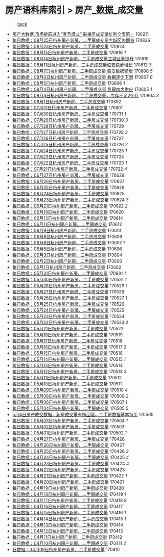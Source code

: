 [房产语料库索引](../../README.md)  > [房产_数据_成交量](房产_数据_成交量.md)
====
> [back](../README.md)

- [房产大数据 市场提前进入“春节模式” 鼓楼区成交量位列全市第一](http://jkwz.applinzi.com/ittc/7068726418718852103.html#%E6%88%BF%E4%BA%A7%E5%A4%A7%E6%95%B0%E6%8D%AE+%E5%B8%82%E5%9C%BA%E6%8F%90%E5%89%8D%E8%BF%9B%E5%85%A5%E2%80%9C%E6%98%A5%E8%8A%82%E6%A8%A1%E5%BC%8F%E2%80%9D+%E9%BC%93%E6%A5%BC%E5%8C%BA%E6%88%90%E4%BA%A4%E9%87%8F%E4%BD%8D%E5%88%97%E5%85%A8%E5%B8%82%E7%AC%AC%E4%B8%80) 180211  
- [每日数据：08月25日杭州房产新房、二手房成交量主城区终翻身](http://jkwz.applinzi.com/ittc/7005905989260542993.html#%E6%AF%8F%E6%97%A5%E6%95%B0%E6%8D%AE%EF%BC%9A08%E6%9C%8825%E6%97%A5%E6%9D%AD%E5%B7%9E%E6%88%BF%E4%BA%A7%E6%96%B0%E6%88%BF%E3%80%81%E4%BA%8C%E6%89%8B%E6%88%BF%E6%88%90%E4%BA%A4%E9%87%8F%E4%B8%BB%E5%9F%8E%E5%8C%BA%E7%BB%88%E7%BF%BB%E8%BA%AB) 170826  
- [每日数据：08月23日杭州房产新房、二手房成交量](http://jkwz.applinzi.com/ittc/7005157027943547921.html#%E6%AF%8F%E6%97%A5%E6%95%B0%E6%8D%AE%EF%BC%9A08%E6%9C%8823%E6%97%A5%E6%9D%AD%E5%B7%9E%E6%88%BF%E4%BA%A7%E6%96%B0%E6%88%BF%E3%80%81%E4%BA%8C%E6%89%8B%E6%88%BF%E6%88%90%E4%BA%A4%E9%87%8F) 170824  
- [每日数据：08月15日杭州房产新房、二手房成交量](http://jkwz.applinzi.com/ittc/7002185136790307857.html#%E6%AF%8F%E6%97%A5%E6%95%B0%E6%8D%AE%EF%BC%9A08%E6%9C%8815%E6%97%A5%E6%9D%AD%E5%B7%9E%E6%88%BF%E4%BA%A7%E6%96%B0%E6%88%BF%E3%80%81%E4%BA%8C%E6%89%8B%E6%88%BF%E6%88%90%E4%BA%A4%E9%87%8F) 170816 *1* 
- [每日数据：08月14日杭州房产新房、二手房成交量主城区量提升](http://jkwz.applinzi.com/ittc/7001814824936539153.html#%E6%AF%8F%E6%97%A5%E6%95%B0%E6%8D%AE%EF%BC%9A08%E6%9C%8814%E6%97%A5%E6%9D%AD%E5%B7%9E%E6%88%BF%E4%BA%A7%E6%96%B0%E6%88%BF%E3%80%81%E4%BA%8C%E6%89%8B%E6%88%BF%E6%88%90%E4%BA%A4%E9%87%8F%E4%B8%BB%E5%9F%8E%E5%8C%BA%E9%87%8F%E6%8F%90%E5%8D%87) 170815  
- [每日数据：08月11日杭州房产新房、二手房成交量临安稳步增长](http://jkwz.applinzi.com/ittc/7000701323207771153.html#%E6%AF%8F%E6%97%A5%E6%95%B0%E6%8D%AE%EF%BC%9A08%E6%9C%8811%E6%97%A5%E6%9D%AD%E5%B7%9E%E6%88%BF%E4%BA%A7%E6%96%B0%E6%88%BF%E3%80%81%E4%BA%8C%E6%89%8B%E6%88%BF%E6%88%90%E4%BA%A4%E9%87%8F%E4%B8%B4%E5%AE%89%E7%A8%B3%E6%AD%A5%E5%A2%9E%E9%95%BF) 170812 *3* 
- [每日数据：08月7日杭州房产新房、二手房成交量 临安数据猛增](http://jkwz.applinzi.com/ittc/6999222301512696848.html#%E6%AF%8F%E6%97%A5%E6%95%B0%E6%8D%AE%EF%BC%9A08%E6%9C%887%E6%97%A5%E6%9D%AD%E5%B7%9E%E6%88%BF%E4%BA%A7%E6%96%B0%E6%88%BF%E3%80%81%E4%BA%8C%E6%89%8B%E6%88%BF%E6%88%90%E4%BA%A4%E9%87%8F+%E4%B8%B4%E5%AE%89%E6%95%B0%E6%8D%AE%E7%8C%9B%E5%A2%9E) 170808 *5* 
- [每日数据：08月6日杭州房产新房、二手房成交量 数据逐步下滑](http://jkwz.applinzi.com/ittc/6998843457807057936.html#%E6%AF%8F%E6%97%A5%E6%95%B0%E6%8D%AE%EF%BC%9A08%E6%9C%886%E6%97%A5%E6%9D%AD%E5%B7%9E%E6%88%BF%E4%BA%A7%E6%96%B0%E6%88%BF%E3%80%81%E4%BA%8C%E6%89%8B%E6%88%BF%E6%88%90%E4%BA%A4%E9%87%8F+%E6%95%B0%E6%8D%AE%E9%80%90%E6%AD%A5%E4%B8%8B%E6%BB%91) 170807 *6* 
- [每日数据：08月5日杭州房产新房、二手房成交量](http://jkwz.applinzi.com/ittc/6998474422602957841.html#%E6%AF%8F%E6%97%A5%E6%95%B0%E6%8D%AE%EF%BC%9A08%E6%9C%885%E6%97%A5%E6%9D%AD%E5%B7%9E%E6%88%BF%E4%BA%A7%E6%96%B0%E6%88%BF%E3%80%81%E4%BA%8C%E6%89%8B%E6%88%BF%E6%88%90%E4%BA%A4%E9%87%8F) 170806 *1* 
- [每日数据：08月4日杭州房产新房、二手房成交量 急需加大供应](http://jkwz.applinzi.com/ittc/6998104152763532304.html#%E6%AF%8F%E6%97%A5%E6%95%B0%E6%8D%AE%EF%BC%9A08%E6%9C%884%E6%97%A5%E6%9D%AD%E5%B7%9E%E6%88%BF%E4%BA%A7%E6%96%B0%E6%88%BF%E3%80%81%E4%BA%8C%E6%89%8B%E6%88%BF%E6%88%90%E4%BA%A4%E9%87%8F+%E6%80%A5%E9%9C%80%E5%8A%A0%E5%A4%A7%E4%BE%9B%E5%BA%94) 170805 *1* 
- [每日数据：08月3日杭州房产新房、二手房成交量，库存不足2个月](http://jkwz.applinzi.com/ittc/6997731328521667600.html#%E6%AF%8F%E6%97%A5%E6%95%B0%E6%8D%AE%EF%BC%9A08%E6%9C%883%E6%97%A5%E6%9D%AD%E5%B7%9E%E6%88%BF%E4%BA%A7%E6%96%B0%E6%88%BF%E3%80%81%E4%BA%8C%E6%89%8B%E6%88%BF%E6%88%90%E4%BA%A4%E9%87%8F%EF%BC%8C%E5%BA%93%E5%AD%98%E4%B8%8D%E8%B6%B32%E4%B8%AA%E6%9C%88) 170804 *3* 
- [每日数据：08月1日杭州房产新房、二手房成交量](http://jkwz.applinzi.com/ittc/6996993783382934545.html#%E6%AF%8F%E6%97%A5%E6%95%B0%E6%8D%AE%EF%BC%9A08%E6%9C%881%E6%97%A5%E6%9D%AD%E5%B7%9E%E6%88%BF%E4%BA%A7%E6%96%B0%E6%88%BF%E3%80%81%E4%BA%8C%E6%89%8B%E6%88%BF%E6%88%90%E4%BA%A4%E9%87%8F) 170802  
- [每日数据：07月31日杭州房产新房、二手房成交量](http://jkwz.applinzi.com/ittc/6996623575795368977.html#%E6%AF%8F%E6%97%A5%E6%95%B0%E6%8D%AE%EF%BC%9A07%E6%9C%8831%E6%97%A5%E6%9D%AD%E5%B7%9E%E6%88%BF%E4%BA%A7%E6%96%B0%E6%88%BF%E3%80%81%E4%BA%8C%E6%89%8B%E6%88%BF%E6%88%90%E4%BA%A4%E9%87%8F) 170801  
- [每日数据：07月30日杭州房产新房、二手房成交量](http://jkwz.applinzi.com/ittc/6996246004658340881.html#%E6%AF%8F%E6%97%A5%E6%95%B0%E6%8D%AE%EF%BC%9A07%E6%9C%8830%E6%97%A5%E6%9D%AD%E5%B7%9E%E6%88%BF%E4%BA%A7%E6%96%B0%E6%88%BF%E3%80%81%E4%BA%8C%E6%89%8B%E6%88%BF%E6%88%90%E4%BA%A4%E9%87%8F) 170731 *1* 
- [每日数据：07月29日杭州房产新房、二手房成交量](http://jkwz.applinzi.com/ittc/6995881152077104145.html#%E6%AF%8F%E6%97%A5%E6%95%B0%E6%8D%AE%EF%BC%9A07%E6%9C%8829%E6%97%A5%E6%9D%AD%E5%B7%9E%E6%88%BF%E4%BA%A7%E6%96%B0%E6%88%BF%E3%80%81%E4%BA%8C%E6%89%8B%E6%88%BF%E6%88%90%E4%BA%A4%E9%87%8F) 170730 *3* 
- [每日数据：07月28日杭州房产新房、二手房成交量](http://jkwz.applinzi.com/ittc/6995503782430245905.html#%E6%AF%8F%E6%97%A5%E6%95%B0%E6%8D%AE%EF%BC%9A07%E6%9C%8828%E6%97%A5%E6%9D%AD%E5%B7%9E%E6%88%BF%E4%BA%A7%E6%96%B0%E6%88%BF%E3%80%81%E4%BA%8C%E6%89%8B%E6%88%BF%E6%88%90%E4%BA%A4%E9%87%8F) 170729  
- [每日数据：07月27日杭州房产新房、二手房成交量](http://jkwz.applinzi.com/ittc/6995147453215802384.html#%E6%AF%8F%E6%97%A5%E6%95%B0%E6%8D%AE%EF%BC%9A07%E6%9C%8827%E6%97%A5%E6%9D%AD%E5%B7%9E%E6%88%BF%E4%BA%A7%E6%96%B0%E6%88%BF%E3%80%81%E4%BA%8C%E6%89%8B%E6%88%BF%E6%88%90%E4%BA%A4%E9%87%8F) 170728 *3* 
- [每日数据：07月26日杭州房产新房、二手房成交量](http://jkwz.applinzi.com/ittc/6994947940496704528.html#%E6%AF%8F%E6%97%A5%E6%95%B0%E6%8D%AE%EF%BC%9A07%E6%9C%8826%E6%97%A5%E6%9D%AD%E5%B7%9E%E6%88%BF%E4%BA%A7%E6%96%B0%E6%88%BF%E3%80%81%E4%BA%8C%E6%89%8B%E6%88%BF%E6%88%90%E4%BA%A4%E9%87%8F) 170727  
- [每日数据：07月25日杭州房产新房、二手房成交量](http://jkwz.applinzi.com/ittc/6994625642992501776.html#%E6%AF%8F%E6%97%A5%E6%95%B0%E6%8D%AE%EF%BC%9A07%E6%9C%8825%E6%97%A5%E6%9D%AD%E5%B7%9E%E6%88%BF%E4%BA%A7%E6%96%B0%E6%88%BF%E3%80%81%E4%BA%8C%E6%89%8B%E6%88%BF%E6%88%90%E4%BA%A4%E9%87%8F) 170726 *2* 
- [每日数据：07月24日杭州房产新房、二手房成交量](http://jkwz.applinzi.com/ittc/6994026315895014417.html#%E6%AF%8F%E6%97%A5%E6%95%B0%E6%8D%AE%EF%BC%9A07%E6%9C%8824%E6%97%A5%E6%9D%AD%E5%B7%9E%E6%88%BF%E4%BA%A7%E6%96%B0%E6%88%BF%E3%80%81%E4%BA%8C%E6%89%8B%E6%88%BF%E6%88%90%E4%BA%A4%E9%87%8F) 170725 *1* 
- [每日数据：07月23日杭州房产新房、二手房成交量](http://jkwz.applinzi.com/ittc/6993652559523611665.html#%E6%AF%8F%E6%97%A5%E6%95%B0%E6%8D%AE%EF%BC%9A07%E6%9C%8823%E6%97%A5%E6%9D%AD%E5%B7%9E%E6%88%BF%E4%BA%A7%E6%96%B0%E6%88%BF%E3%80%81%E4%BA%8C%E6%89%8B%E6%88%BF%E6%88%90%E4%BA%A4%E9%87%8F) 170724  
- [每日数据：07月22日杭州房产新房、二手房成交量](http://jkwz.applinzi.com/ittc/6993282500238246928.html#%E6%AF%8F%E6%97%A5%E6%95%B0%E6%8D%AE%EF%BC%9A07%E6%9C%8822%E6%97%A5%E6%9D%AD%E5%B7%9E%E6%88%BF%E4%BA%A7%E6%96%B0%E6%88%BF%E3%80%81%E4%BA%8C%E6%89%8B%E6%88%BF%E6%88%90%E4%BA%A4%E9%87%8F) 170723 *1* 
- [每日数据：07月21日杭州房产新房、二手房成交量](http://jkwz.applinzi.com/ittc/6993116450355938320.html#%E6%AF%8F%E6%97%A5%E6%95%B0%E6%8D%AE%EF%BC%9A07%E6%9C%8821%E6%97%A5%E6%9D%AD%E5%B7%9E%E6%88%BF%E4%BA%A7%E6%96%B0%E6%88%BF%E3%80%81%E4%BA%8C%E6%89%8B%E6%88%BF%E6%88%90%E4%BA%A4%E9%87%8F) 170722 *4* 
- [每日数据：06月27日杭州房产新房、二手房成交量](http://jkwz.applinzi.com/ittc/6984159773841687556.html#%E6%AF%8F%E6%97%A5%E6%95%B0%E6%8D%AE%EF%BC%9A06%E6%9C%8827%E6%97%A5%E6%9D%AD%E5%B7%9E%E6%88%BF%E4%BA%A7%E6%96%B0%E6%88%BF%E3%80%81%E4%BA%8C%E6%89%8B%E6%88%BF%E6%88%90%E4%BA%A4%E9%87%8F) 170628  
- [每日数据：06月26日杭州房产新房、二手房成交量](http://jkwz.applinzi.com/ittc/6983779359482446853.html#%E6%AF%8F%E6%97%A5%E6%95%B0%E6%8D%AE%EF%BC%9A06%E6%9C%8826%E6%97%A5%E6%9D%AD%E5%B7%9E%E6%88%BF%E4%BA%A7%E6%96%B0%E6%88%BF%E3%80%81%E4%BA%8C%E6%89%8B%E6%88%BF%E6%88%90%E4%BA%A4%E9%87%8F) 170627  
- [每日数据：06月25日杭州房产新房、二手房成交量](http://jkwz.applinzi.com/ittc/6983412516657824772.html#%E6%AF%8F%E6%97%A5%E6%95%B0%E6%8D%AE%EF%BC%9A06%E6%9C%8825%E6%97%A5%E6%9D%AD%E5%B7%9E%E6%88%BF%E4%BA%A7%E6%96%B0%E6%88%BF%E3%80%81%E4%BA%8C%E6%89%8B%E6%88%BF%E6%88%90%E4%BA%A4%E9%87%8F) 170626  
- [每日数据：06月24日杭州房产新房、二手房成交量](http://jkwz.applinzi.com/ittc/6983075206179324932.html#%E6%AF%8F%E6%97%A5%E6%95%B0%E6%8D%AE%EF%BC%9A06%E6%9C%8824%E6%97%A5%E6%9D%AD%E5%B7%9E%E6%88%BF%E4%BA%A7%E6%96%B0%E6%88%BF%E3%80%81%E4%BA%8C%E6%89%8B%E6%88%BF%E6%88%90%E4%BA%A4%E9%87%8F) 170625  
- [每日数据：06月23日杭州房产新房、二手房成交量](http://jkwz.applinzi.com/ittc/6982692501709145092.html#%E6%AF%8F%E6%97%A5%E6%95%B0%E6%8D%AE%EF%BC%9A06%E6%9C%8823%E6%97%A5%E6%9D%AD%E5%B7%9E%E6%88%BF%E4%BA%A7%E6%96%B0%E6%88%BF%E3%80%81%E4%BA%8C%E6%89%8B%E6%88%BF%E6%88%90%E4%BA%A4%E9%87%8F) 170624 *3* 
- [每日数据：06月21日杭州房产新房、二手房成交量](http://jkwz.applinzi.com/ittc/6981928237041976325.html#%E6%AF%8F%E6%97%A5%E6%95%B0%E6%8D%AE%EF%BC%9A06%E6%9C%8821%E6%97%A5%E6%9D%AD%E5%B7%9E%E6%88%BF%E4%BA%A7%E6%96%B0%E6%88%BF%E3%80%81%E4%BA%8C%E6%89%8B%E6%88%BF%E6%88%90%E4%BA%A4%E9%87%8F) 170622 *2* 
- [每日数据：06月19日杭州房产新房、二手房成交量](http://jkwz.applinzi.com/ittc/6981188171483055109.html#%E6%AF%8F%E6%97%A5%E6%95%B0%E6%8D%AE%EF%BC%9A06%E6%9C%8819%E6%97%A5%E6%9D%AD%E5%B7%9E%E6%88%BF%E4%BA%A7%E6%96%B0%E6%88%BF%E3%80%81%E4%BA%8C%E6%89%8B%E6%88%BF%E6%88%90%E4%BA%A4%E9%87%8F) 170620  
- [每日数据：06月13日杭州房产新房、二手房成交量](http://jkwz.applinzi.com/ittc/6979006903966237700.html#%E6%AF%8F%E6%97%A5%E6%95%B0%E6%8D%AE%EF%BC%9A06%E6%9C%8813%E6%97%A5%E6%9D%AD%E5%B7%9E%E6%88%BF%E4%BA%A7%E6%96%B0%E6%88%BF%E3%80%81%E4%BA%8C%E6%89%8B%E6%88%BF%E6%88%90%E4%BA%A4%E9%87%8F) 170614  
- [每日数据：06月11日杭州房产新房、二手房成交量](http://jkwz.applinzi.com/ittc/6978238859811750917.html#%E6%AF%8F%E6%97%A5%E6%95%B0%E6%8D%AE%EF%BC%9A06%E6%9C%8811%E6%97%A5%E6%9D%AD%E5%B7%9E%E6%88%BF%E4%BA%A7%E6%96%B0%E6%88%BF%E3%80%81%E4%BA%8C%E6%89%8B%E6%88%BF%E6%88%90%E4%BA%A4%E9%87%8F) 170612  
- [每日数据：06月9日杭州房产新房、二手房成交量](http://jkwz.applinzi.com/ittc/6977492471863837701.html#%E6%AF%8F%E6%97%A5%E6%95%B0%E6%8D%AE%EF%BC%9A06%E6%9C%889%E6%97%A5%E6%9D%AD%E5%B7%9E%E6%88%BF%E4%BA%A7%E6%96%B0%E6%88%BF%E3%80%81%E4%BA%8C%E6%89%8B%E6%88%BF%E6%88%90%E4%BA%A4%E9%87%8F) 170610  
- [每日数据：06月8日杭州房产新房、二手房成交量](http://jkwz.applinzi.com/ittc/6977128010170762245.html#%E6%AF%8F%E6%97%A5%E6%95%B0%E6%8D%AE%EF%BC%9A06%E6%9C%888%E6%97%A5%E6%9D%AD%E5%B7%9E%E6%88%BF%E4%BA%A7%E6%96%B0%E6%88%BF%E3%80%81%E4%BA%8C%E6%89%8B%E6%88%BF%E6%88%90%E4%BA%A4%E9%87%8F) 170609  
- [每日数据：06月6日杭州房产新房、二手房成交量](http://jkwz.applinzi.com/ittc/6976373488003580932.html#%E6%AF%8F%E6%97%A5%E6%95%B0%E6%8D%AE%EF%BC%9A06%E6%9C%886%E6%97%A5%E6%9D%AD%E5%B7%9E%E6%88%BF%E4%BA%A7%E6%96%B0%E6%88%BF%E3%80%81%E4%BA%8C%E6%89%8B%E6%88%BF%E6%88%90%E4%BA%A4%E9%87%8F) 170607 *1* 
- [每日数据：06月5日杭州房产新房、二手房成交量](http://jkwz.applinzi.com/ittc/6976001653583905796.html#%E6%AF%8F%E6%97%A5%E6%95%B0%E6%8D%AE%EF%BC%9A06%E6%9C%885%E6%97%A5%E6%9D%AD%E5%B7%9E%E6%88%BF%E4%BA%A7%E6%96%B0%E6%88%BF%E3%80%81%E4%BA%8C%E6%89%8B%E6%88%BF%E6%88%90%E4%BA%A4%E9%87%8F) 170606  
- [每日数据：06月3日杭州房产新房、二手房成交量](http://jkwz.applinzi.com/ittc/6975264573543154693.html#%E6%AF%8F%E6%97%A5%E6%95%B0%E6%8D%AE%EF%BC%9A06%E6%9C%883%E6%97%A5%E6%9D%AD%E5%B7%9E%E6%88%BF%E4%BA%A7%E6%96%B0%E6%88%BF%E3%80%81%E4%BA%8C%E6%89%8B%E6%88%BF%E6%88%90%E4%BA%A4%E9%87%8F) 170604  
- [每日数据：06月2日杭州房产新房、二手房成交量](http://jkwz.applinzi.com/ittc/6975042291298206725.html#%E6%AF%8F%E6%97%A5%E6%95%B0%E6%8D%AE%EF%BC%9A06%E6%9C%882%E6%97%A5%E6%9D%AD%E5%B7%9E%E6%88%BF%E4%BA%A7%E6%96%B0%E6%88%BF%E3%80%81%E4%BA%8C%E6%89%8B%E6%88%BF%E6%88%90%E4%BA%A4%E9%87%8F) 170603  
- [每日数据：06月1日杭州房产新房、二手房成交量](http://jkwz.applinzi.com/ittc/6974522036289274884.html#%E6%AF%8F%E6%97%A5%E6%95%B0%E6%8D%AE%EF%BC%9A06%E6%9C%881%E6%97%A5%E6%9D%AD%E5%B7%9E%E6%88%BF%E4%BA%A7%E6%96%B0%E6%88%BF%E3%80%81%E4%BA%8C%E6%89%8B%E6%88%BF%E6%88%90%E4%BA%A4%E9%87%8F) 170602  
- [每日数据：05月31日杭州房产新房、二手房成交量](http://jkwz.applinzi.com/ittc/6974146260830258180.html#%E6%AF%8F%E6%97%A5%E6%95%B0%E6%8D%AE%EF%BC%9A05%E6%9C%8831%E6%97%A5%E6%9D%AD%E5%B7%9E%E6%88%BF%E4%BA%A7%E6%96%B0%E6%88%BF%E3%80%81%E4%BA%8C%E6%89%8B%E6%88%BF%E6%88%90%E4%BA%A4%E9%87%8F) 170601 *1* 
- [每日数据：05月30日杭州房产新房、二手房成交量](http://jkwz.applinzi.com/ittc/6973754487666639876.html#%E6%AF%8F%E6%97%A5%E6%95%B0%E6%8D%AE%EF%BC%9A05%E6%9C%8830%E6%97%A5%E6%9D%AD%E5%B7%9E%E6%88%BF%E4%BA%A7%E6%96%B0%E6%88%BF%E3%80%81%E4%BA%8C%E6%89%8B%E6%88%BF%E6%88%90%E4%BA%A4%E9%87%8F) 170531 *1* 
- [每日数据：05月28日杭州房产新房、二手房成交量](http://jkwz.applinzi.com/ittc/6973044731331216389.html#%E6%AF%8F%E6%97%A5%E6%95%B0%E6%8D%AE%EF%BC%9A05%E6%9C%8828%E6%97%A5%E6%9D%AD%E5%B7%9E%E6%88%BF%E4%BA%A7%E6%96%B0%E6%88%BF%E3%80%81%E4%BA%8C%E6%89%8B%E6%88%BF%E6%88%90%E4%BA%A4%E9%87%8F) 170529 *1* 
- [每日数据：05月27日杭州房产新房、二手房成交量](http://jkwz.applinzi.com/ittc/6972678627295495173.html#%E6%AF%8F%E6%97%A5%E6%95%B0%E6%8D%AE%EF%BC%9A05%E6%9C%8827%E6%97%A5%E6%9D%AD%E5%B7%9E%E6%88%BF%E4%BA%A7%E6%96%B0%E6%88%BF%E3%80%81%E4%BA%8C%E6%89%8B%E6%88%BF%E6%88%90%E4%BA%A4%E9%87%8F) 170528  
- [每日数据：05月26日杭州房产新房、二手房成交量](http://jkwz.applinzi.com/ittc/6972287264204784644.html#%E6%AF%8F%E6%97%A5%E6%95%B0%E6%8D%AE%EF%BC%9A05%E6%9C%8826%E6%97%A5%E6%9D%AD%E5%B7%9E%E6%88%BF%E4%BA%A7%E6%96%B0%E6%88%BF%E3%80%81%E4%BA%8C%E6%89%8B%E6%88%BF%E6%88%90%E4%BA%A4%E9%87%8F) 170527 *1* 
- [每日数据：05月25日杭州房产新房、二手房成交量](http://jkwz.applinzi.com/ittc/6971950639293662213.html#%E6%AF%8F%E6%97%A5%E6%95%B0%E6%8D%AE%EF%BC%9A05%E6%9C%8825%E6%97%A5%E6%9D%AD%E5%B7%9E%E6%88%BF%E4%BA%A7%E6%96%B0%E6%88%BF%E3%80%81%E4%BA%8C%E6%89%8B%E6%88%BF%E6%88%90%E4%BA%A4%E9%87%8F) 170526  
- [每日数据：05月24日杭州房产新房、二手房成交量](http://jkwz.applinzi.com/ittc/6971549784593662980.html#%E6%AF%8F%E6%97%A5%E6%95%B0%E6%8D%AE%EF%BC%9A05%E6%9C%8824%E6%97%A5%E6%9D%AD%E5%B7%9E%E6%88%BF%E4%BA%A7%E6%96%B0%E6%88%BF%E3%80%81%E4%BA%8C%E6%89%8B%E6%88%BF%E6%88%90%E4%BA%A4%E9%87%8F) 170525  
- [每日数据：05月23日杭州房产新房、二手房成交量](http://jkwz.applinzi.com/ittc/6971155591987725316.html#%E6%AF%8F%E6%97%A5%E6%95%B0%E6%8D%AE%EF%BC%9A05%E6%9C%8823%E6%97%A5%E6%9D%AD%E5%B7%9E%E6%88%BF%E4%BA%A7%E6%96%B0%E6%88%BF%E3%80%81%E4%BA%8C%E6%89%8B%E6%88%BF%E6%88%90%E4%BA%A4%E9%87%8F) 170524  
- [每日数据：05月22日杭州房产新房、二手房成交量](http://jkwz.applinzi.com/ittc/6970831275685315588.html#%E6%AF%8F%E6%97%A5%E6%95%B0%E6%8D%AE%EF%BC%9A05%E6%9C%8822%E6%97%A5%E6%9D%AD%E5%B7%9E%E6%88%BF%E4%BA%A7%E6%96%B0%E6%88%BF%E3%80%81%E4%BA%8C%E6%89%8B%E6%88%BF%E6%88%90%E4%BA%A4%E9%87%8F) 170523 *2* 
- [每日数据：05月21日杭州房产新房、二手房成交量](http://jkwz.applinzi.com/ittc/6970444646047024133.html#%E6%AF%8F%E6%97%A5%E6%95%B0%E6%8D%AE%EF%BC%9A05%E6%9C%8821%E6%97%A5%E6%9D%AD%E5%B7%9E%E6%88%BF%E4%BA%A7%E6%96%B0%E6%88%BF%E3%80%81%E4%BA%8C%E6%89%8B%E6%88%BF%E6%88%90%E4%BA%A4%E9%87%8F) 170522  
- [每日数据：05月18日杭州房产新房、二手房成交量](http://jkwz.applinzi.com/ittc/6969353279661147140.html#%E6%AF%8F%E6%97%A5%E6%95%B0%E6%8D%AE%EF%BC%9A05%E6%9C%8818%E6%97%A5%E6%9D%AD%E5%B7%9E%E6%88%BF%E4%BA%A7%E6%96%B0%E6%88%BF%E3%80%81%E4%BA%8C%E6%89%8B%E6%88%BF%E6%88%90%E4%BA%A4%E9%87%8F) 170519  
- [每日数据：05月17日杭州房产新房、二手房成交量](http://jkwz.applinzi.com/ittc/6968985691915551748.html#%E6%AF%8F%E6%97%A5%E6%95%B0%E6%8D%AE%EF%BC%9A05%E6%9C%8817%E6%97%A5%E6%9D%AD%E5%B7%9E%E6%88%BF%E4%BA%A7%E6%96%B0%E6%88%BF%E3%80%81%E4%BA%8C%E6%89%8B%E6%88%BF%E6%88%90%E4%BA%A4%E9%87%8F) 170518  
- [每日数据：05月16日杭州房产新房、二手房成交量](http://jkwz.applinzi.com/ittc/6968587613043688452.html#%E6%AF%8F%E6%97%A5%E6%95%B0%E6%8D%AE%EF%BC%9A05%E6%9C%8816%E6%97%A5%E6%9D%AD%E5%B7%9E%E6%88%BF%E4%BA%A7%E6%96%B0%E6%88%BF%E3%80%81%E4%BA%8C%E6%89%8B%E6%88%BF%E6%88%90%E4%BA%A4%E9%87%8F) 170517 *2* 
- [每日数据：05月15日杭州房产新房、二手房成交量](http://jkwz.applinzi.com/ittc/6968214847534662661.html#%E6%AF%8F%E6%97%A5%E6%95%B0%E6%8D%AE%EF%BC%9A05%E6%9C%8815%E6%97%A5%E6%9D%AD%E5%B7%9E%E6%88%BF%E4%BA%A7%E6%96%B0%E6%88%BF%E3%80%81%E4%BA%8C%E6%89%8B%E6%88%BF%E6%88%90%E4%BA%A4%E9%87%8F) 170516  
- [每日数据：05月14日杭州房产新房、二手房成交量](http://jkwz.applinzi.com/ittc/6967828443801584645.html#%E6%AF%8F%E6%97%A5%E6%95%B0%E6%8D%AE%EF%BC%9A05%E6%9C%8814%E6%97%A5%E6%9D%AD%E5%B7%9E%E6%88%BF%E4%BA%A7%E6%96%B0%E6%88%BF%E3%80%81%E4%BA%8C%E6%89%8B%E6%88%BF%E6%88%90%E4%BA%A4%E9%87%8F) 170515 *1* 
- [每日数据：05月13日杭州房产新房、二手房成交量](http://jkwz.applinzi.com/ittc/6967462286615643140.html#%E6%AF%8F%E6%97%A5%E6%95%B0%E6%8D%AE%EF%BC%9A05%E6%9C%8813%E6%97%A5%E6%9D%AD%E5%B7%9E%E6%88%BF%E4%BA%A7%E6%96%B0%E6%88%BF%E3%80%81%E4%BA%8C%E6%89%8B%E6%88%BF%E6%88%90%E4%BA%A4%E9%87%8F) 170514  
- [每日数据：05月12日杭州房产新房、二手房成交量](http://jkwz.applinzi.com/ittc/6967107145660105733.html#%E6%AF%8F%E6%97%A5%E6%95%B0%E6%8D%AE%EF%BC%9A05%E6%9C%8812%E6%97%A5%E6%9D%AD%E5%B7%9E%E6%88%BF%E4%BA%A7%E6%96%B0%E6%88%BF%E3%80%81%E4%BA%8C%E6%89%8B%E6%88%BF%E6%88%90%E4%BA%A4%E9%87%8F) 170513 *3* 
- [每日数据：05月11日杭州房产新房、二手房成交量](http://jkwz.applinzi.com/ittc/6966731738012189701.html#%E6%AF%8F%E6%97%A5%E6%95%B0%E6%8D%AE%EF%BC%9A05%E6%9C%8811%E6%97%A5%E6%9D%AD%E5%B7%9E%E6%88%BF%E4%BA%A7%E6%96%B0%E6%88%BF%E3%80%81%E4%BA%8C%E6%89%8B%E6%88%BF%E6%88%90%E4%BA%A4%E9%87%8F) 170512  
- [每日数据：05月10日杭州房产新房、二手房成交量](http://jkwz.applinzi.com/ittc/6966361789078963204.html#%E6%AF%8F%E6%97%A5%E6%95%B0%E6%8D%AE%EF%BC%9A05%E6%9C%8810%E6%97%A5%E6%9D%AD%E5%B7%9E%E6%88%BF%E4%BA%A7%E6%96%B0%E6%88%BF%E3%80%81%E4%BA%8C%E6%89%8B%E6%88%BF%E6%88%90%E4%BA%A4%E9%87%8F) 170511  
- [每日数据：05月09日杭州房产新房、二手房成交量](http://jkwz.applinzi.com/ittc/6966008837218763780.html#%E6%AF%8F%E6%97%A5%E6%95%B0%E6%8D%AE%EF%BC%9A05%E6%9C%8809%E6%97%A5%E6%9D%AD%E5%B7%9E%E6%88%BF%E4%BA%A7%E6%96%B0%E6%88%BF%E3%80%81%E4%BA%8C%E6%89%8B%E6%88%BF%E6%88%90%E4%BA%A4%E9%87%8F) 170510 *4* 
- [每日数据：05月08日杭州房产新房、二手房成交量](http://jkwz.applinzi.com/ittc/6965610900441531396.html#%E6%AF%8F%E6%97%A5%E6%95%B0%E6%8D%AE%EF%BC%9A05%E6%9C%8808%E6%97%A5%E6%9D%AD%E5%B7%9E%E6%88%BF%E4%BA%A7%E6%96%B0%E6%88%BF%E3%80%81%E4%BA%8C%E6%89%8B%E6%88%BF%E6%88%90%E4%BA%A4%E9%87%8F) 170509 *2* 
- [每日数据：05月06日杭州房产新房、二手房成交量](http://jkwz.applinzi.com/ittc/6964887067359183877.html#%E6%AF%8F%E6%97%A5%E6%95%B0%E6%8D%AE%EF%BC%9A05%E6%9C%8806%E6%97%A5%E6%9D%AD%E5%B7%9E%E6%88%BF%E4%BA%A7%E6%96%B0%E6%88%BF%E3%80%81%E4%BA%8C%E6%89%8B%E6%88%BF%E6%88%90%E4%BA%A4%E9%87%8F) 170507 *1* 
- [每日数据：05月04日杭州房产新房、二手房成交量](http://jkwz.applinzi.com/ittc/6964218467237495813.html#%E6%AF%8F%E6%97%A5%E6%95%B0%E6%8D%AE%EF%BC%9A05%E6%9C%8804%E6%97%A5%E6%9D%AD%E5%B7%9E%E6%88%BF%E4%BA%A7%E6%96%B0%E6%88%BF%E3%80%81%E4%BA%8C%E6%89%8B%E6%88%BF%E6%88%90%E4%BA%A4%E9%87%8F) 170505 *5* 
- [5月4日房产成交数据，新房成交量有所回落，二手房数据基本持平](http://jkwz.applinzi.com/ittc/6964113083432698884.html#5%E6%9C%884%E6%97%A5%E6%88%BF%E4%BA%A7%E6%88%90%E4%BA%A4%E6%95%B0%E6%8D%AE%EF%BC%8C%E6%96%B0%E6%88%BF%E6%88%90%E4%BA%A4%E9%87%8F%E6%9C%89%E6%89%80%E5%9B%9E%E8%90%BD%EF%BC%8C%E4%BA%8C%E6%89%8B%E6%88%BF%E6%95%B0%E6%8D%AE%E5%9F%BA%E6%9C%AC%E6%8C%81%E5%B9%B3) 170505  
- [每日数据：05月03日杭州房产新房、二手房成交量](http://jkwz.applinzi.com/ittc/6963767266620474372.html#%E6%AF%8F%E6%97%A5%E6%95%B0%E6%8D%AE%EF%BC%9A05%E6%9C%8803%E6%97%A5%E6%9D%AD%E5%B7%9E%E6%88%BF%E4%BA%A7%E6%96%B0%E6%88%BF%E3%80%81%E4%BA%8C%E6%89%8B%E6%88%BF%E6%88%90%E4%BA%A4%E9%87%8F) 170504 *1* 
- [每日数据：05月02日杭州房产新房、二手房成交量](http://jkwz.applinzi.com/ittc/6963377575266092036.html#%E6%AF%8F%E6%97%A5%E6%95%B0%E6%8D%AE%EF%BC%9A05%E6%9C%8802%E6%97%A5%E6%9D%AD%E5%B7%9E%E6%88%BF%E4%BA%A7%E6%96%B0%E6%88%BF%E3%80%81%E4%BA%8C%E6%89%8B%E6%88%BF%E6%88%90%E4%BA%A4%E9%87%8F) 170503  
- [每日数据：05月01日杭州房产新房、二手房成交量](http://jkwz.applinzi.com/ittc/6962995095795139588.html#%E6%AF%8F%E6%97%A5%E6%95%B0%E6%8D%AE%EF%BC%9A05%E6%9C%8801%E6%97%A5%E6%9D%AD%E5%B7%9E%E6%88%BF%E4%BA%A7%E6%96%B0%E6%88%BF%E3%80%81%E4%BA%8C%E6%89%8B%E6%88%BF%E6%88%90%E4%BA%A4%E9%87%8F) 170502 *1* 
- [每日数据：04月27日杭州房产新房、二手房成交量](http://jkwz.applinzi.com/ittc/6961520783904998405.html#%E6%AF%8F%E6%97%A5%E6%95%B0%E6%8D%AE%EF%BC%9A04%E6%9C%8827%E6%97%A5%E6%9D%AD%E5%B7%9E%E6%88%BF%E4%BA%A7%E6%96%B0%E6%88%BF%E3%80%81%E4%BA%8C%E6%89%8B%E6%88%BF%E6%88%90%E4%BA%A4%E9%87%8F) 170428  
- [每日数据：04月26日杭州房产新房、二手房成交量](http://jkwz.applinzi.com/ittc/6961157118919967748.html#%E6%AF%8F%E6%97%A5%E6%95%B0%E6%8D%AE%EF%BC%9A04%E6%9C%8826%E6%97%A5%E6%9D%AD%E5%B7%9E%E6%88%BF%E4%BA%A7%E6%96%B0%E6%88%BF%E3%80%81%E4%BA%8C%E6%89%8B%E6%88%BF%E6%88%90%E4%BA%A4%E9%87%8F) 170427  
- [每日数据：04月25日杭州房产新房、二手房成交量](http://jkwz.applinzi.com/ittc/6960771183086666756.html#%E6%AF%8F%E6%97%A5%E6%95%B0%E6%8D%AE%EF%BC%9A04%E6%9C%8825%E6%97%A5%E6%9D%AD%E5%B7%9E%E6%88%BF%E4%BA%A7%E6%96%B0%E6%88%BF%E3%80%81%E4%BA%8C%E6%89%8B%E6%88%BF%E6%88%90%E4%BA%A4%E9%87%8F) 170426 *2* 
- [每日数据：04月24日杭州房产新房、二手房成交量](http://jkwz.applinzi.com/ittc/6960389856155927557.html#%E6%AF%8F%E6%97%A5%E6%95%B0%E6%8D%AE%EF%BC%9A04%E6%9C%8824%E6%97%A5%E6%9D%AD%E5%B7%9E%E6%88%BF%E4%BA%A7%E6%96%B0%E6%88%BF%E3%80%81%E4%BA%8C%E6%89%8B%E6%88%BF%E6%88%90%E4%BA%A4%E9%87%8F) 170425 *4* 
- [每日数据：04月23日杭州房产新房、二手房成交量](http://jkwz.applinzi.com/ittc/6960021268882523141.html#%E6%AF%8F%E6%97%A5%E6%95%B0%E6%8D%AE%EF%BC%9A04%E6%9C%8823%E6%97%A5%E6%9D%AD%E5%B7%9E%E6%88%BF%E4%BA%A7%E6%96%B0%E6%88%BF%E3%80%81%E4%BA%8C%E6%89%8B%E6%88%BF%E6%88%90%E4%BA%A4%E9%87%8F) 170424 *4* 
- [每日数据：04月22日杭州房产新房、二手房成交量](http://jkwz.applinzi.com/ittc/6959670829813072901.html#%E6%AF%8F%E6%97%A5%E6%95%B0%E6%8D%AE%EF%BC%9A04%E6%9C%8822%E6%97%A5%E6%9D%AD%E5%B7%9E%E6%88%BF%E4%BA%A7%E6%96%B0%E6%88%BF%E3%80%81%E4%BA%8C%E6%89%8B%E6%88%BF%E6%88%90%E4%BA%A4%E9%87%8F) 170423  
- [每日数据：04月21日杭州房产新房、二手房成交量](http://jkwz.applinzi.com/ittc/6959423972818027524.html#%E6%AF%8F%E6%97%A5%E6%95%B0%E6%8D%AE%EF%BC%9A04%E6%9C%8821%E6%97%A5%E6%9D%AD%E5%B7%9E%E6%88%BF%E4%BA%A7%E6%96%B0%E6%88%BF%E3%80%81%E4%BA%8C%E6%89%8B%E6%88%BF%E6%88%90%E4%BA%A4%E9%87%8F) 170422 *1* 
- [每日数据：04月20日杭州房产新房、二手房成交量](http://jkwz.applinzi.com/ittc/6958976422629606405.html#%E6%AF%8F%E6%97%A5%E6%95%B0%E6%8D%AE%EF%BC%9A04%E6%9C%8820%E6%97%A5%E6%9D%AD%E5%B7%9E%E6%88%BF%E4%BA%A7%E6%96%B0%E6%88%BF%E3%80%81%E4%BA%8C%E6%89%8B%E6%88%BF%E6%88%90%E4%BA%A4%E9%87%8F) 170421  
- [每日数据：04月19日杭州房产新房、二手房成交量](http://jkwz.applinzi.com/ittc/6958533993724118020.html#%E6%AF%8F%E6%97%A5%E6%95%B0%E6%8D%AE%EF%BC%9A04%E6%9C%8819%E6%97%A5%E6%9D%AD%E5%B7%9E%E6%88%BF%E4%BA%A7%E6%96%B0%E6%88%BF%E3%80%81%E4%BA%8C%E6%89%8B%E6%88%BF%E6%88%90%E4%BA%A4%E9%87%8F) 170420  
- [每日数据：04月18日杭州房产新房、二手房成交量](http://jkwz.applinzi.com/ittc/6958190108489548805.html#%E6%AF%8F%E6%97%A5%E6%95%B0%E6%8D%AE%EF%BC%9A04%E6%9C%8818%E6%97%A5%E6%9D%AD%E5%B7%9E%E6%88%BF%E4%BA%A7%E6%96%B0%E6%88%BF%E3%80%81%E4%BA%8C%E6%89%8B%E6%88%BF%E6%88%90%E4%BA%A4%E9%87%8F) 170419 *1* 
- [每日数据：04月17日杭州房产新房、二手房成交量](http://jkwz.applinzi.com/ittc/6957824529006068741.html#%E6%AF%8F%E6%97%A5%E6%95%B0%E6%8D%AE%EF%BC%9A04%E6%9C%8817%E6%97%A5%E6%9D%AD%E5%B7%9E%E6%88%BF%E4%BA%A7%E6%96%B0%E6%88%BF%E3%80%81%E4%BA%8C%E6%89%8B%E6%88%BF%E6%88%90%E4%BA%A4%E9%87%8F) 170418 *8* 
- [每日数据：04月16日杭州房产新房、二手房成交量](http://jkwz.applinzi.com/ittc/6957462408405713925.html#%E6%AF%8F%E6%97%A5%E6%95%B0%E6%8D%AE%EF%BC%9A04%E6%9C%8816%E6%97%A5%E6%9D%AD%E5%B7%9E%E6%88%BF%E4%BA%A7%E6%96%B0%E6%88%BF%E3%80%81%E4%BA%8C%E6%89%8B%E6%88%BF%E6%88%90%E4%BA%A4%E9%87%8F) 170417  
- [每日数据：04月15日杭州房产新房、二手房成交量](http://jkwz.applinzi.com/ittc/6957057805973455877.html#%E6%AF%8F%E6%97%A5%E6%95%B0%E6%8D%AE%EF%BC%9A04%E6%9C%8815%E6%97%A5%E6%9D%AD%E5%B7%9E%E6%88%BF%E4%BA%A7%E6%96%B0%E6%88%BF%E3%80%81%E4%BA%8C%E6%89%8B%E6%88%BF%E6%88%90%E4%BA%A4%E9%87%8F) 170416 *1* 
- [每日数据：04月14日杭州房产新房、二手房成交量](http://jkwz.applinzi.com/ittc/6956688691899663364.html#%E6%AF%8F%E6%97%A5%E6%95%B0%E6%8D%AE%EF%BC%9A04%E6%9C%8814%E6%97%A5%E6%9D%AD%E5%B7%9E%E6%88%BF%E4%BA%A7%E6%96%B0%E6%88%BF%E3%80%81%E4%BA%8C%E6%89%8B%E6%88%BF%E6%88%90%E4%BA%A4%E9%87%8F) 170415 *1* 
- [每日数据：04月13日杭州房产新房、二手房成交量](http://jkwz.applinzi.com/ittc/6956323016127546372.html#%E6%AF%8F%E6%97%A5%E6%95%B0%E6%8D%AE%EF%BC%9A04%E6%9C%8813%E6%97%A5%E6%9D%AD%E5%B7%9E%E6%88%BF%E4%BA%A7%E6%96%B0%E6%88%BF%E3%80%81%E4%BA%8C%E6%89%8B%E6%88%BF%E6%88%90%E4%BA%A4%E9%87%8F) 170414  
- [每日数据：04月12日杭州房产新房、二手房成交量](http://jkwz.applinzi.com/ittc/6955955123141477380.html#%E6%AF%8F%E6%97%A5%E6%95%B0%E6%8D%AE%EF%BC%9A04%E6%9C%8812%E6%97%A5%E6%9D%AD%E5%B7%9E%E6%88%BF%E4%BA%A7%E6%96%B0%E6%88%BF%E3%80%81%E4%BA%8C%E6%89%8B%E6%88%BF%E6%88%90%E4%BA%A4%E9%87%8F) 170413  
- [每日数据：04月11日杭州房产新房、二手房成交量](http://jkwz.applinzi.com/ittc/6955587652521821188.html#%E6%AF%8F%E6%97%A5%E6%95%B0%E6%8D%AE%EF%BC%9A04%E6%9C%8811%E6%97%A5%E6%9D%AD%E5%B7%9E%E6%88%BF%E4%BA%A7%E6%96%B0%E6%88%BF%E3%80%81%E4%BA%8C%E6%89%8B%E6%88%BF%E6%88%90%E4%BA%A4%E9%87%8F) 170412  
- [每日数据：04月10日杭州房产新房、二手房成交量](http://jkwz.applinzi.com/ittc/6955207543923147781.html#%E6%AF%8F%E6%97%A5%E6%95%B0%E6%8D%AE%EF%BC%9A04%E6%9C%8810%E6%97%A5%E6%9D%AD%E5%B7%9E%E6%88%BF%E4%BA%A7%E6%96%B0%E6%88%BF%E3%80%81%E4%BA%8C%E6%89%8B%E6%88%BF%E6%88%90%E4%BA%A4%E9%87%8F) 170411 *2* 
- [日数据：04月09日杭州房产新房、二手房成交量](http://jkwz.applinzi.com/ittc/6954904782769751044.html#%E6%97%A5%E6%95%B0%E6%8D%AE%EF%BC%9A04%E6%9C%8809%E6%97%A5%E6%9D%AD%E5%B7%9E%E6%88%BF%E4%BA%A7%E6%96%B0%E6%88%BF%E3%80%81%E4%BA%8C%E6%89%8B%E6%88%BF%E6%88%90%E4%BA%A4%E9%87%8F) 170410  
